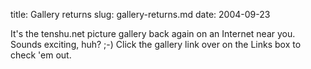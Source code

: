 title: Gallery returns
slug: gallery-returns.md
date: 2004-09-23


It's the tenshu.net picture gallery back again on an Internet near you. Sounds exciting, huh? ;-)
Click the gallery link over on the Links box to check 'em out.